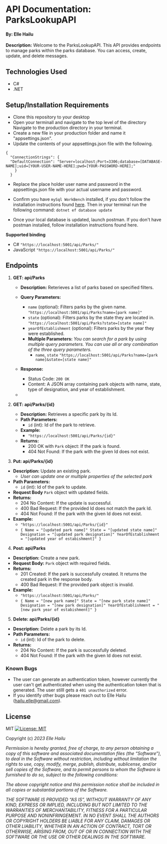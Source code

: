# API Documentation: ParksLookupAPI

#### By: Elle Hailu

**Description:** Welcome to the ParksLookupAPI. This API provides endpoints to manage parks within the parks database. You can access, create, update, and delete messages.

## Technologies Used

- C#
- .NET

## Setup/Installation Requirements

- Clone this repository to your desktop
- Open your terminall and navigate to the top level of the directory
  Navigate to the production directory in your terminal.
- Create a new file in your production folder and name it "appsettings.json".
- Update the contents of your appsettings.json file with the following.

```
{
  "ConnectionStrings": {
  "DefaultConnection": "Server=localhost;Port=3306;database=[DATABASE-NAME];uid=[YOUR-USER-NAME-HERE];pwd=[YOUR-PASSWORD-HERE];"
    }
  }
```

- Replace the place holder user name and password in the appsettings.json file with your actual username and password.
- Confirm you have `mySql WorkBench` installed, if you don't follow the installation instructions found [here](https://dev.mysql.com/doc/workbench/en/wb-installing.html). Then in your terminal run the following command: `dotnet ef database update`

- Once your local database is updated, launch postman. If you don't have postman installed, follow installation instructions found here.

**Supported binding**

- C#
  `"https://localhost:5001/api/Parks/"`
- JavaScript
  `"https://localhost:5001/api/Parks/"`

## Endpoints

1. **GET: api/Parks**

   - **Description:** Reterieves a list of parks based on specified filters.
   - **Query Parameters:**

     - `name` (optional): Filters parks by the given name.
       `"https://localhost:5001/api/Parks?name=[park name]"`
     - `state` (optional): Filters parks by the state they are located in.
       `"https://localhost:5001/api/Parks?state=[state name]"`
     - `yearOfEstablishment` (optional): Filters parks by the year they were established.
     - **Multiple Parameters:**
       _You can search for a park by using multiple query parameters. You can use all or any combination of the three query parameters._
       - `name`, `state`
         `"https;//localhost:5001/api/Parks?name=[park name]&state=[state name]"`

   - **Response:**

     - Status Code: `200 OK`
     - Content: A JSON array containing park objects with name, state, type of designation, and year of establishment.

   -

2. **GET: api/Parks/{id}**

   - **Description:** Retrieves a specific park by its Id.
   - **Path Parameters:**
     - `id` (int): Id of the park to retrieve.
   - **Example:**
     - `"https://localhost:5001/api/Parks/{id}"`
   - **Returns:**
     - 200 OK with `Park` object: If the park is found.
     - 404 Not Found: If the park with the given Id does not exist.

3. **Put: api/Parks/{id}**

- **Description:** Update an existing park.
  - _User can update one or multiple properties of the selected park_
- **Path Parameters:**
  - `id` (int): Id of the park to update.
- **Request Body** `Park` object with updated fields.
- **Returns:**
  - 204 No Content: If the update is successful.
  - 400 Bad Request: If the provided Id does not match the park Id.
  - 404 Not Found: If the park with the given Id does not exist.
- **Example:**
  - `"https://localhost:5001/api/Parks/{id}"`
  - `{
    Name = "[updated park name]"
    State = "[updated state name]"
    Designation = "[updated park designation]"
    YearOfEstablishment = "[updated year of estabishment]"
}`

4. **Post: api/Parks**

- **Description:** Create a new park.
- **Request Body:** `Park` object with required fields.
- **Returns:**
  - 201 Created: If the park is successfully created. It returns the created park in the response body.
  - 400 Bad Request: If the provided park object is invalid.
- **Example:**
  - `"https://localhost:5001/api/Parks/"`
  - `{
    Name = "[new park name]"
    State = "[new park state name]"
    Designation = "[new park designation]"
    YearOfEstablishment = "[new park year of estabishment]"
}`

5. **Delete: api/Parks/{id}**

- **Description:** Delete a park by its Id.
- **Path Parameters:**
  - `id` (int): Id of the park to delete.
- **Returns:**
  - 204 No Content: If the park is successfully deleted.
  - 404 Not Found: If the park with the given Id does not exist.

### Known Bugs

- The user can generate an authentication token, however currently the user can't get authenticated when using the authentication token that is generated. The user stilll gets a `401 unauthorized` error.
- If you identify other bugs please reach out to Elle Hailu (hailu.elle@gmail.com).

## License

MIT [![License: MIT](https://img.shields.io/badge/License-MIT-yellow.svg)](https://opensource.org/licenses/MIT)

Copyright (c) _2023_ _Elle Hailu_

_Permission is hereby granted, free of charge, to any person obtaining a copy of this software and associated documentation files (the “Software”), to deal in the Software without restriction, including without limitation the rights to use, copy, modify, merge, publish, distribute, sublicense, and/or sell copies of the Software, and to permit persons to whom the Software is furnished to do so, subject to the following conditions:_

_The above copyright notice and this permission notice shall be included in all copies or substantial portions of the Software._

_THE SOFTWARE IS PROVIDED “AS IS”, WITHOUT WARRANTY OF ANY KIND, EXPRESS OR IMPLIED, INCLUDING BUT NOT LIMITED TO THE WARRANTIES OF MERCHANTABILITY, FITNESS FOR A PARTICULAR PURPOSE AND NONINFRINGEMENT. IN NO EVENT SHALL THE AUTHORS OR COPYRIGHT HOLDERS BE LIABLE FOR ANY CLAIM, DAMAGES OR OTHER LIABILITY, WHETHER IN AN ACTION OF CONTRACT, TORT OR OTHERWISE, ARISING FROM, OUT OF OR IN CONNECTION WITH THE SOFTWARE OR THE USE OR OTHER DEALINGS IN THE SOFTWARE._
